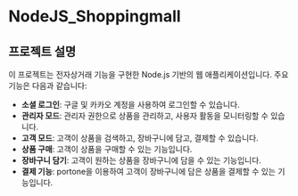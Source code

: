 # NodeJS_Shoppingmall

## 프로젝트 설명
이 프로젝트는 전자상거래 기능을 구현한 Node.js 기반의 웹 애플리케이션입니다. 주요 기능은 다음과 같습니다:

- **소셜 로그인**: 구글 및 카카오 계정을 사용하여 로그인할 수 있습니다.
- **관리자 모드**: 관리자 권한으로 상품을 관리하고, 사용자 활동을 모니터링할 수 있습니다.
- **고객 모드**: 고객이 상품을 검색하고, 장바구니에 담고, 결제할 수 있습니다.
- **상품 구매**: 고객이 상품을 구매할 수 있는 기능입니다.
- **장바구니 담기**: 고객이 원하는 상품을 장바구니에 담을 수 있는 기능입니다.
- **결제 기능**: portone을 이용하여 고객이 장바구니에 담은 상품을 결제할 수 있는 기능입니다.
